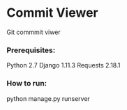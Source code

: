# Commit Viewer

Git commmit viwer

### Prerequisites:
Python 2.7
Django 1.11.3
Requests 2.18.1

### How to run:
python manage.py runserver
